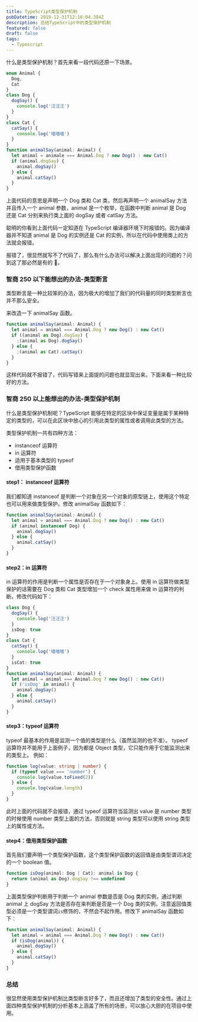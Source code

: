 ```yaml
---
title: TypeScript类型保护机制
pubDatetime: 2019-12-31T12:16:04.384Z
description: 总结TypeScript中的类型保护机制
featured: false
draft: false
tags:
  - Typescript
---
```


什么是类型保护机制？首先来看一段代码还原一下场景。

```ts
enum Animal {
  Dog,
  Cat
}
class Dog {
  dogSay() {
    console.log('汪汪汪')
  }
}
class Cat {
  catSay() {
    console.log('喵喵喵')
  }
}
function animalSay(animal: Animal) {
  let animal = animale === Animal.Dog ? new Dog() : new Cat()
  if (animal.dogSay) {
    animal.dogSay()
  } else {
    animal.catSay()
  }
}
```

上面代码的意思是声明一个 Dog 类和 Cat 类，然后再声明一个 animalSay 方法并且传入一个 animal 参数，animal 是一个枚举，在函数中判断 animal 是 Dog 还是 Cat 分别来执行类上面的 dogSay 或者 catSay 方法。

聪明的你看到上面代码一定知道在 TypeScript 编译器环境下时报错的。因为编译器并不知道 animal 是 Dog 的实例还是 Cat 的实例，所以在代码中使用类上的方法就会报错。

报错了，很显然就写不了代码了，那么有什么办法可以解决上面出现的问题的？问到这了那必然是有的 😬。

### 智商 250 以下能想出的办法-类型断言

类型断言是一种比较笨的办法，因为极大的增加了我们的代码量的同时类型断言也并不那么安全。

来改造一下 animalSay 函数。

```ts
function animalSay(animal: Animal) {
  let animal = animal === Animal.Dog ? new Dog() : new Cat()
  if ((animal as Dog).dogSay) {
    ;(animal as Dog).dogSay()
  } else {
    ;(animal as Cat).catSay()
  }
}
```

这样代码就不报错了，代码写错来上面提的问题也就显现出来。下面来看一种比较好的方法。

### 智商 250 以上能想出的办法-类型保护机制

什么是类型保护机制呢？TypeScript 能够在特定的区块中保证变量是属于某种特定的类型的，可以在此区块中放心的引用此类型的属性或者调用此类型的方法。

类型保护机制一共有四种方法：

- instanceof 运算符
- in 运算符
- 适用于基本类型的 typeof
- 借用类型保护函数

#### step1： instanceof 运算符

我们都知道 instanceof 是判断一个对象在另一个对象的原型链上，使用这个特定也可以用来做类型保护。修改 animalSay 函数如下：

```ts
function animalSay(animal: Animal) {
  let animal = animal === Animal.Dog ? new Dog() : new Cat()
  if (animal instanceof Dog) {
    animal.dogSay()
  } else {
    animal.catSay()
  }
}
```

#### step2：in 运算符

in 运算符的作用是判断一个属性是否存在于一个对象身上。使用 in 运算符做类型保护的话需要在 Dog 类和 Cat 类型增加一个 check 属性用来做 in 运算符的判断。修改代码如下：

```ts
class Dog {
  dogSay() {
    console.log('汪汪汪')
  }
  isDog: true
}
class Cat {
  catSay() {
    console.log('喵喵喵')
  }
  isCat: true
}
function animalSay(animal: Animal) {
  let animal = animal === Animal.Dog ? new Dog() : new Cat()
  if ('isDog' in animal) {
    animal.dogSay()
  } else {
    animal.catSay()
  }
}
```

#### step3：typeof 运算符

typeof 最基本的作用是监测一个值的类型是什么（虽然监测的也不准）。
typeof 运算符并不能用于上面例子，因为都是 Object 类型，它只能作用于它能监测出来的类型上。
例如：

```ts
function log(value: string | number) {
  if (typeof value === 'number') {
    console.log(value.toFixed(2))
  } else {
    console.log(value.length)
  }
}
```

此时上面的代码就不会报错，通过 typeof 运算符当监测出 value 是 number 类型的时候使用 number 类型上面的方法，否则就是 string 类型可以使用 string 类型上的属性或方法。

#### step4：借用类型保护函数

首先我们要声明一个类型保护函数，这个类型保护函数的返回值是由类型谓词决定的一个 boolean 值。

```ts
function isDog(animal: Dog | Cat): animal is Dog {
  return (animal as Dog).dogSay !== undefined
}
```

上面类型保护判断用于判断一个 animal 参数是否是 Dog 类的实例，通过判断 animal 上 dogSay 方法是否存在来判断是否是一个 Dog 类的实例，注意返回值类型必须是一个类型谓词`is`修饰的，不然会不起作用。修改下 animalSay 函数如下：

```ts
function animalSay(animal: Animal) {
  let animal = animal === Animal.Dog ? new Dog() : new Cat()
  if (isDog(animal)) {
    animal.dogSay()
  } else {
    animal.catSay()
  }
}
```

### 总结

很显然使用类型保护机制比类型断言好多了，而且还增加了类型的安全性。通过上面四种类型保护机制的分析基本上涵盖了所有的场景，可以放心大胆的在项目中使用。

